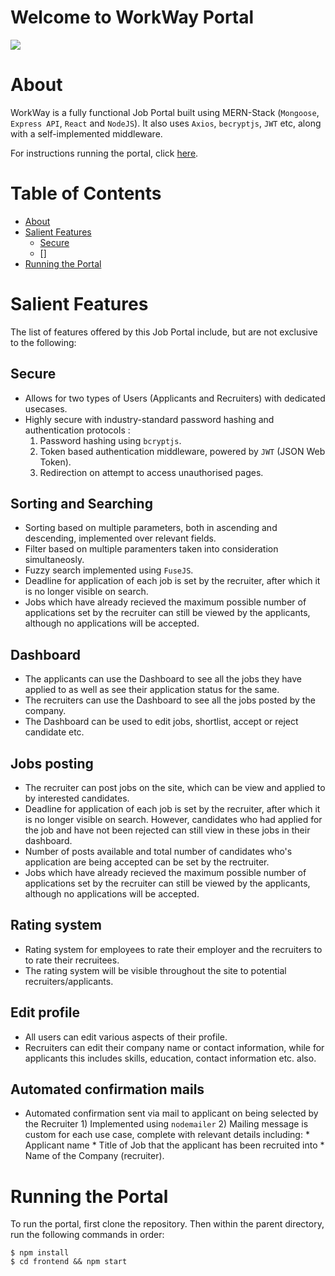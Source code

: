 # Welcome to WorkWay Portal
<img src='https://cdn.discordapp.com/attachments/880398206817685514/889866121874931732/unknown.png'>

# About
WorkWay is a fully functional Job Portal built using MERN-Stack (`Mongoose`, `Express API`, `React` and `NodeJS`). It also uses `Axios`, `becryptjs`, `JWT` etc, along with a self-implemented middleware.

For instructions running the portal, click [here](#Running-the-Portal).

# Table of Contents
- [About](#About)
- [Salient Features](#Salient-Features)
  - [Secure](##Secure)
  - []
- [Running the Portal](#Running-the-Portal)

# Salient Features
The list of features offered by this Job Portal include, but are not exclusive to the following:

## Secure
  * Allows for two types of Users (Applicants and Recruiters) with dedicated usecases.
  * Highly secure with industry-standard password hashing and authentication protocols :
      1) Password hashing using `bcryptjs`.
      2) Token based authentication middleware, powered by `JWT` (JSON Web Token).
      3) Redirection on attempt to access unauthorised pages. 

## Sorting and Searching
  * Sorting based on multiple parameters, both in ascending and descending, implemented over relevant fields.
  * Filter based on multiple paramenters taken into consideration simultaneosly.
  * Fuzzy search implemented using `FuseJS`.
  * Deadline for application of each job is set by the recruiter, after which it is no longer visible on search.
  * Jobs which have already recieved the maximum possible number of applications set by the recruiter can still be viewed by the applicants, although no applications will be accepted.

## Dashboard
  * The applicants can use the Dashboard to see all the jobs they have applied to as well as see their application status for the same.
  * The recruiters can use the Dashboard to see all the jobs posted by the company.
  * The Dashboard can be used to edit jobs, shortlist, accept or reject candidate etc.

## Jobs posting
  * The recruiter can post jobs on the site, which can be view and applied to by interested candidates.
  * Deadline for application of each job is set by the recruiter, after which it is no longer visible on search. However, candidates who had applied for the job and have not been rejected can still view in these jobs in their dashboard.
  * Number of posts available and total number of candidates who's application are being accepted can be set by the rectruiter.
  * Jobs which have already recieved the maximum possible number of applications set by the recruiter can still be viewed by the applicants, although no applications will be accepted. 

## Rating system
  * Rating system for employees to rate their employer and the recruiters to to rate their recruitees.
  * The rating system will be visible throughout the site to potential recruiters/applicants.

## Edit profile
  * All users can edit various aspects of their profile.
  * Recruiters can edit their company name or contact information, while for applicants this includes skills, education, contact information etc. also.

## Automated confirmation mails
* Automated confirmation sent via mail to applicant on being selected by the Recruiter
      1) Implemented using `nodemailer`
      2) Mailing message is custom for each use case, complete with relevant details including:
          * Applicant name 
          * Title of Job that the applicant has been recruited into
          * Name of the Company (recruiter).

# Running the Portal
To run the portal, first clone the repository. Then within the parent directory, run the following commands in order:
```
$ npm install
$ cd frontend && npm start
```

   
      
  
